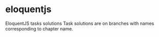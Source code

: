 # eloquentjs

EloquentJS tasks solutions
Task solutions are on branches with names corresponding to chapter name.
